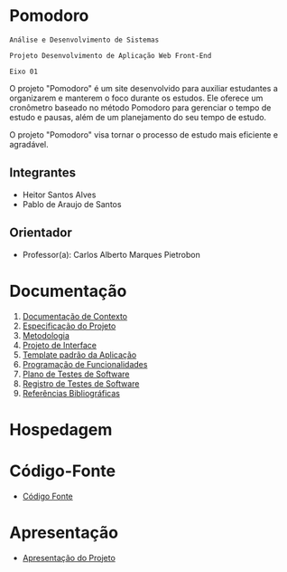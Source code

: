 # Pomodoro

`Análise e Desenvolvimento de Sistemas`

`Projeto Desenvolvimento de Aplicação Web Front-End`

`Eixo 01`

O projeto "Pomodoro" é um site desenvolvido para auxiliar estudantes a organizarem e manterem o foco durante os estudos. Ele oferece um cronômetro baseado no método Pomodoro para gerenciar o tempo de estudo e pausas, além de um planejamento do seu tempo de estudo.

O projeto "Pomodoro" visa tornar o processo de estudo mais eficiente e agradável.

## Integrantes

* Heitor Santos Alves
* Pablo de Araujo de Santos

## Orientador

* Professor(a): Carlos Alberto Marques Pietrobon

# Documentação

<ol>
<li><a href="https://github.com/ICEI-PUC-Minas-PMV-ADS/pmv-ads-2024-1-e1-proj-web-t7-projeto-pomodoro/blob/main/documentos/01-Documenta%C3%A7%C3%A3o%20de%20Contexto.md"> Documentação de Contexto</a></li>
<li><a href="https://github.com/ICEI-PUC-Minas-PMV-ADS/pmv-ads-2024-1-e1-proj-web-t7-projeto-pomodoro/blob/main/documentos/02-Especifica%C3%A7%C3%A3o%20do%20Projeto.md"> Especificação do Projeto</a></li>
<li><a href="https://github.com/ICEI-PUC-Minas-PMV-ADS/pmv-ads-2024-1-e1-proj-web-t7-projeto-pomodoro/blob/main/documentos/03-Metodologia.md"> Metodologia</a></li>
<li><a href="https://github.com/ICEI-PUC-Minas-PMV-ADS/pmv-ads-2024-1-e1-proj-web-t7-projeto-pomodoro/blob/main/documentos/04-Projeto%20de%20Interface.md"> Projeto de Interface</a></li>
<li><a href="documentos/05-Template padrão da Aplicação.md"> Template padrão da Aplicação</a></li>
<li><a href="documentos/06-Programação de Funcionalidades.md"> Programação de Funcionalidades</a></li>
<li><a href="documentos/07-Plano de Testes de Software.md"> Plano de Testes de Software</a></li>
<li><a href="documentos/08-Registro de Testes de Software.md"> Registro de Testes de Software</a></li>
<li><a href="https://github.com/ICEI-PUC-Minas-PMV-ADS/pmv-ads-2024-1-e1-proj-web-t7-projeto-pomodoro/blob/main/documentos/09-Refer%C3%AAncias%20Bibliogr%C3%A1ficas.md"> Referências Bibliográficas</a></li>
</ol>

# Hospedagem



# Código-Fonte

* <a href="codigo-fonte/README.md">Código Fonte</a>

# Apresentação

* <a href="apresentacao/README.md">Apresentação do Projeto</a>
